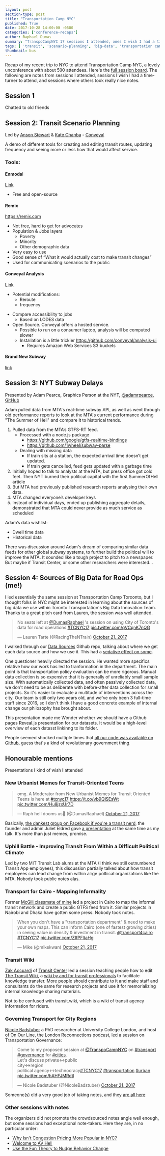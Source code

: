 ```yaml
---
layout: post
section-type: post
title: "Transportation Camp NYC"
published: True
date: 2017-10-28 14:00:00 -0500
categories: ['conference-recaps']
author: Raphael Dumas
summary: "TranspoCampNYC 17 sessions I attended, ones I wish I had a time-turner to attend, and ones where others took really nice notes"
tags: [ 'transit', 'scenario-planning', 'big-data', 'transportation camp']
thumbnail: bus
---
```


Recap of my recent trip to NYC to attend Transportation Camp NYC, a lovely unconference with about 500 attendees. Here's the [full session board](https://docs.google.com/spreadsheets/d/e/2PACX-1vTEKtPxGJKzL2go1h3s1AG1A0gDR2yCtA68AAiSWs_8gytc8CnhiMSYjShessGcP9Fc669EyM1f-mGG/pubhtml?gid=1321426310&single=true). The following are notes from sessions I attended, sessions I wish I had a time-turner to attend, and sessions where others took really nice notes.

## Session 1
Chatted to old friends

## Session 2: Transit Scenario Planning
Led by [Anson Stewart](https://twitter.com/ansoncfit) & [Kate Chanba](https://twitter.com/kchanba) - [Conveyal](https://conveyal.com)

A demo of different tools for creating and editing transit routes, updating frequency and seeing more or less how that would affect service.

### Tools:
#### Enmodal
[Link](https://app.enmodal.co)

 - Free and open-source

#### Remix
https://remix.com

- Not free, hard to get for advocates
- Population & Jobs layers
   * Poverty
   * Minority
   * Other demographic data
- Very easy to use
- Good sense of “What it would actually cost to make transit changes”
- Used for communicating scenarios to the public

#### Conveyal Analysis
[Link](https://www.conveyal.com/analysis)
 
 - Potential modifications:
    * Reroute
   * frequency
 * Compare accessibility to jobs
   * Based on LODES data
 * Open Source. Conveyal offers a hosted service.
   * Possible to run on a consumer laptop, analysis will be computed slower
   * Installation is a little trickier https://github.com/conveyal/analysis-ui
     - Requires Amazon Web Services S3 buckets

#### Brand New Subway
[link](http://jpwright.net/subway/)

## Session 3: NYT Subway Delays
Presented by Adam Pearce, Graphics Person at the NYT, [@adamrpearce](https://twitter.com/adamrpearce), [GitHub](https://github.com/1wheel)


Adam pulled data from MTA's real-time subway API, as well as went through old performance reports to look at the MTA's current performance during "The Summer of Hell" and compare it to historical trends.

1. Pulled data from the MTA’s GTFS-RT feed.
   - Processed with a node.js package
     * https://github.com/google/gtfs-realtime-bindings
     * https://github.com/1wheel/subway-parse
   - Dealing with missing data
     * If train sits at a station, the expected arrival time doesn’t get updated.
     * If train gets cancelled, feed gets updated with a garbage time
2. Initially hoped to talk to analysts at the MTA, but press office got cold feet. Then NYT burned their political capital with the first SummerOfHell article
3. But MTA had previously published research reports analysing their own data.
4. MTA changed everyone’s developer keys
5. Instead of individual days, ended up publishing aggregate details, demonstrated that MTA could never provide as much service as scheduled

Adam’s data wishlist:

 - Dwell time data
 - Historical data

There was discussion around Adam's dream of comparing similar data feeds for other global subway systems, to further build the political will to improve the MTA. It sounded like a tough project to pitch to a newspaper. But maybe if Transit Center, or some other researchers were interested...


## Session 4: Sources of Big Data for Road Ops (me!)
I led essentially the same session at Transportation Camp Toroonto, but I thought folks in NYC might be interested in learning about the sources of big data we use within Toronto Transportation's Big Data Innovation Team. Thanks to a great pitch card from Lauren, the session was well attended.

<blockquote class="twitter-tweet" data-lang="en"><p lang="en" dir="ltr">No seats left at <a href="https://twitter.com/DumasRaphael?ref_src=twsrc%5Etfw">@DumasRaphael</a> &#39;s session on using City of Toronto&#39;s data for road operations <a href="https://twitter.com/hashtag/TCNYC17?src=hash&amp;ref_src=twsrc%5Etfw">#TCNYC17</a> <a href="https://t.co/qVCqnK7nQG">pic.twitter.com/qVCqnK7nQG</a></p>&mdash; Lauren Tarte (@RacingTheNTrain) <a href="https://twitter.com/RacingTheNTrain/status/921832055931113479?ref_src=twsrc%5Etfw">October 21, 2017</a></blockquote>
<script async src="https://platform.twitter.com/widgets.js" charset="utf-8"></script>

I walked through our [Data Sources](https://github.com/cityoftoronto/bdit_data-sources) Github repo, talking about where we get each data source and how we use it. This had a [sedative effect on some](https://twitter.com/ThePlangineer/status/922240497783058433).

One questioner heavily directed the session. He wanted more specifics relative how our work has led to tranformation in the department. The main point is that transportation policy evaluation can be more rigorous. Manual data collection is so expensive that it is generally of unreliably small sample size. With automatically collected data, and often passively collected data, we don't need to be as deliberate with before-after data collection for small projects. So it's easier to evaluate a multitude of interventions across the city. Our team is still only two years old, and we've only been 3 full-time staff since 2016, so I don't think I have a good concrete example of internal change our philosophy has brought about.

This presentation made me Wonder whether we should have a Github pages Reveal.js presentation for our datasets. It would be a high-level overview of each datasst linkinng to its folder.

People seemed shocked multiple times that [all our code was available on Github](https://github.com/CityofToronto?utf8=%E2%9C%93&q=bdit&type=&language=), guess that's a kind of revolutionary government thing.

## Honourable mentions
Presentations I kind of wish I attended

### New Urbanist Memes for Transit-Oriented Teens
<blockquote class="twitter-tweet" data-lang="en"><p lang="en" dir="ltr">omg. A Moderator from New Urbanist Memes for Transit Oriented Teens is here at <a href="https://twitter.com/hashtag/tcnyc17?src=hash&amp;ref_src=twsrc%5Etfw">#tcnyc17</a> <a href="https://t.co/vb9QISEsWt">https://t.co/vb9QISEsWt</a> <a href="https://t.co/Hu8jzxUr7D">pic.twitter.com/Hu8jzxUr7D</a></p>&mdash; Raph hell dooms us👹 (@DumasRaphael) <a href="https://twitter.com/DumasRaphael/status/921746539034431494?ref_src=twsrc%5Etfw">October 21, 2017</a></blockquote>
<script async src="https://platform.twitter.com/widgets.js" charset="utf-8"></script>

Basically, [the dankest group on Facebook if you're a transit nerd](https://www.facebook.com/groups/whatwouldjanejacobsdo/), the founder and admin Juliet Eldred gave [a presentation](https://docs.google.com/presentation/d/1EOS82aFnN1UPKQGST33Gfo5JKFV1Wt6-vZra2VMwM2o/edit#slide=id.p) at the same time as my talk. It's more than just memes, promise.

### Uphill Battle - Improving Transit From Within a Difficult Political Climate
Led by two MIT Transit Lab alums at the MTA (I think we still outnumbered Transit App employees), this discussion partially talked about how transit employees can lead change from within alrge poltiical organizations like the MTA. Nobody took public notes alas.

### Transport for Cairo - Mapping Informality
Former [McGill classmate of mine](https://twitter.com/transport4cairo) led a project in Cairo to map the informal transit network and create a public GTFS feed from it. Similar projects in Nairobi and Dhaka have gotten some press. Nobody took notes. 

<blockquote class="twitter-tweet" data-lang="en"><p lang="en" dir="ltr">When you don&#39;t have a &quot;transportation department&quot; &amp; need to make your own maps. This can inform Cairo (one of fastest growing cities) in seeing value in density &amp; investment in transit. <a href="https://twitter.com/transport4cairo?ref_src=twsrc%5Etfw">@transport4cairo</a> <a href="https://twitter.com/hashtag/TCNYC17?src=hash&amp;ref_src=twsrc%5Etfw">#TCNYC17</a> <a href="https://t.co/ZIfPFltaHg">pic.twitter.com/ZIfPFltaHg</a></p>&mdash; Mike (@mikekwan) <a href="https://twitter.com/mikekwan/status/921822885999796229?ref_src=twsrc%5Etfw">October 21, 2017</a></blockquote>
<script async src="https://platform.twitter.com/widgets.js" charset="utf-8"></script>

### Transit Wiki
[Zak Accuardi](https://twitter.com/zaccuardi) of [Transit Center](https://twitter.com/transitcenter) led a session teaching people how to edit [The Transit Wiki](https://www.transitwiki.org/TransitWiki/index.php/Main_Page), a [wiki by and for transit professionals](https://twitter.com/TransitWiki) to facilitate knowledge transfer. More people should contribute to it and make staff and consultants do the same for research projects and use it for memorializing internal knowledge sharing materials. 

Not to be confused with transit.wiki, which is a wiki of transit agency information for riders.

### Governing Transport for City Regions
[Nicole Badstuber](https://twitter.com/NicoleBadstuber) a PhD researcher at University College London, and host of [On Our Line](https://www.londonreconnections.com/category/podcast/), the London Reconnections podcast, led a session on Transportation Governance:

<blockquote class="twitter-tweet" data-lang="en"><p lang="en" dir="ltr">Come to my proposed session at <a href="https://twitter.com/TranspoCampNYC?ref_src=twsrc%5Etfw">@TranspoCampNYC</a> on <a href="https://twitter.com/hashtag/transport?src=hash&amp;ref_src=twsrc%5Etfw">#transport</a> <a href="https://twitter.com/hashtag/governance?src=hash&amp;ref_src=twsrc%5Etfw">#governance</a> for <a href="https://twitter.com/hashtag/cities?src=hash&amp;ref_src=twsrc%5Etfw">#cities</a>.<br>Let&#39;s discuss private↔️public<br>city↔️region<br>political agency↔️technocracy<a href="https://twitter.com/hashtag/TCNYC17?src=hash&amp;ref_src=twsrc%5Etfw">#TCNYC17</a> <a href="https://twitter.com/hashtag/transportation?src=hash&amp;ref_src=twsrc%5Etfw">#transportation</a> <a href="https://twitter.com/hashtag/urban?src=hash&amp;ref_src=twsrc%5Etfw">#urban</a> <a href="https://t.co/hAHFJMRdtl">pic.twitter.com/hAHFJMRdtl</a></p>&mdash; Nicole Badstuber (@NicoleBadstuber) <a href="https://twitter.com/NicoleBadstuber/status/921749487701385216?ref_src=twsrc%5Etfw">October 21, 2017</a></blockquote>
<script async src="https://platform.twitter.com/widgets.js" charset="utf-8"></script>


Someone(s) did a very good job of taking notes, and they [are all here](https://docs.google.com/document/d/1t5haQkqjxzI9iVHsvfyuX9sg0rjQuxNcQSxBvwnZWEI/edit)


### Other sessions with notes
The organizers did not promote the crowdsourced notes angle well enough, but some sessions had exceptional note-takers. Here they are, in no particular order:

 - [Why Isn't Congestion Pricing More Popular in NYC?](https://docs.google.com/document/d/1I1GvsMzZusnaL1O84Sc4sSY1lFyA6aH6-XrUoK0B7f0/edit)
 - [Welcome to AV Hell](https://docs.google.com/document/d/1dXG3oWcmRKapyGtjDivwcFPNXohIinFyQ31VgL5m1lo/edit)
 - [Use the Fun Theory to Nudge Behavior Change](https://docs.google.com/document/d/1mQVwCentyHsQ58_-etgmMXxlhvd7dtMyTC-7SW6TrpU/edit#heading=h.ew067dnigcmf)

